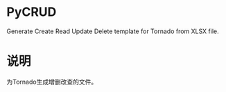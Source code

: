 # PyCRUD
Generate Create Read Update Delete template for Tornado from XLSX file.

# 说明

为Tornado生成增删改查的文件。
